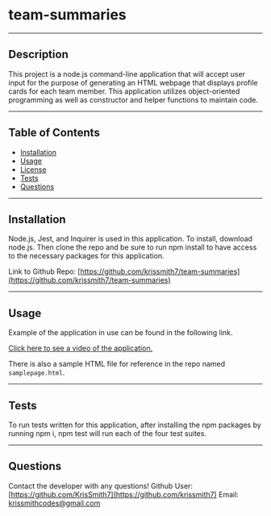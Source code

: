 
  # team-summaries
  ---

  ## Description
  
  This project is a node.js command-line application that will accept user input for the purpose of generating an HTML webpage that displays profile cards for each team member. This application utilizes object-oriented programming as well as constructor and helper functions to maintain code.

---
  ## Table of Contents
  * [Installation](#installation)
  * [Usage](#usage)
  * [License](#license)
  * [Tests](#tests)
  * [Questions](#questions)

---
  ## Installation 
  Node.js, Jest, and Inquirer is used in this application. To install, download node.js. Then clone the repo and be sure to run npm install to have access to the necessary packages for this application.

  Link to Github Repo: [https://github.com/krissmith7/team-summaries](https://github.com/krissmith7/team-summaries)

---
  ## Usage
  Example of the application in use can be found in the following link.
  
[Click here to see a video of the application.](https://watch.screencastify.com/v/fSfmlUd3RcOeYJlsbGRp)


  There is also a sample HTML file for reference in the repo named `samplepage.html`.

---
  ## Tests
  To run tests written for this application, after installing the npm packages by running npm i, npm test will run each of the four test suites.

---
  ## Questions
  Contact the developer with any questions!
  Github User: [https://github.com/KrisSmith7](https://github.com/krissmith7)
  Email: [krissmithcodes@gmail.com](krissmithcodes@gmail.com)
